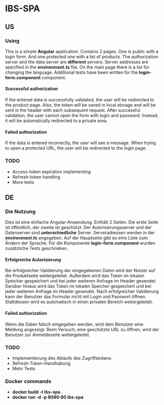 # IBS-SPA 


## US


### Using

This is a simple **Angular** application. Contains 2 pages. 
One is public with a login form. 
And one protected one with a list of products.
The authorization server and the data server are **different** servers.
Server addresses are specified in the **environment.ts** file.
On the main page there is a list for changing the language.
Additional tests have been written for the **login-form.component** component.


#### Successful authorization

If the entered data is successfully validated, the user will be redirected to the product page.
Also, the token will be saved in local storage and will be sent in the header with each subsequent request.
After successful validation, the user cannot open the form with login and password.
Instead, it will be automatically redirected to a private area.

#### Failed authorization

If the data is entered incorrectly, the user will see a message.
When trying to open a protected URL, the user will be redirected to the login page.


### TODO

- Access-token expiration implementing
- Refresh-token handling
- More tests


## DE


### Die Nutzung

Dies ist eine einfache Angular-Anwendung. Enthält 2 Seiten.
Die erste Seite ist öffentlich, der zweite ist geschützt.
Der Autorisierungsserver und der Datenserver sind **unterschiedliche** Server.
Serveradressen werden in der **environment.ts** angegeben.
Auf der Hauptseite gibt es eine Liste zum Ändern der Sprache.
Für die Komponente **login-form.component** wurden zusätzliche Tests geschrieben.


#### Erfolgreiche Autorisierung

Bei erfolgreicher Validierung der eingegebenen Daten wird der Nutzer auf die Produktseite weitergeleitet.
Außerdem wird das Token im lokalen Speicher gespeichert und bei jeder weiteren Anfrage im Header gesendet.
Darüber hinaus wird das Token im lokalen Speicher gespeichert und bei jeder weiteren Anfrage im Header gesendet.
Nach erfolgreicher Validierung kann der Benutzer das Formular nicht mit Login und Passwort öffnen.
Stattdessen wird es automatisch in einen privaten Bereich weitergeleitet.

#### Failed authorization

Wenn die Daten falsch eingegeben werden, wird dem Benutzer eine Meldung angezeigt.
Beim Versuch, eine geschützte URL zu öffnen, wird der Benutzer zur Anmeldeseite weitergeleitet.


### TODO

- Implementierung des Ablaufs des Zugriffstokens
- Refresh-Token-Handhabung
- Mehr Tests


### Docker commands

- **docker build -t ibs-spa .**
- **docker run -d -p 8080:80 ibs-spa**
